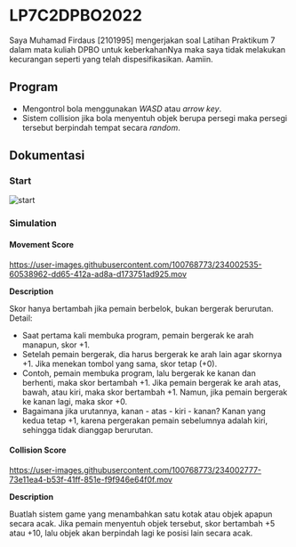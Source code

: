 # LP7C2DPBO2022

Saya Muhamad Firdaus [2101995] mengerjakan soal Latihan Praktikum 7 dalam mata kuliah DPBO untuk keberkahanNya maka saya tidak melakukan kecurangan seperti yang telah dispesifikasikan. Aamiin.

## Program
- Mengontrol bola menggunakan _WASD_ atau _arrow key_.
- Sistem collision jika bola menyentuh objek berupa persegi maka persegi tersebut berpindah tempat secara _random_.

## Dokumentasi
### Start

![start](https://github.com/dauspairet/LP7C2DPBO2023/raw/main/Screenshot_Video/start.jpg)

### Simulation

#### Movement Score

https://user-images.githubusercontent.com/100768773/234002535-60538962-dd65-412a-ad8a-d173751ad925.mov

<b>Description</b>

Skor hanya bertambah jika pemain berbelok, bukan bergerak berurutan. Detail:
  - Saat pertama kali membuka program, pemain bergerak ke arah manapun, skor +1.
  - Setelah pemain bergerak, dia harus bergerak ke arah lain agar skornya +1. Jika menekan tombol yang sama, skor tetap (+0).
  - Contoh, pemain membuka program, lalu bergerak ke kanan dan berhenti, maka skor bertambah +1. Jika pemain bergerak ke arah atas, bawah, atau kiri, maka skor bertambah   +1. Namun, jika pemain bergerak ke kanan lagi, maka skor +0.
  - Bagaimana jika urutannya, kanan - atas - kiri - kanan? Kanan yang kedua tetap +1, karena pergerakan pemain sebelumnya adalah kiri, sehingga tidak dianggap berurutan.

#### Collision Score

https://user-images.githubusercontent.com/100768773/234002777-73e11ea4-b53f-41ff-851e-f9f946e64f0f.mov

<b>Description</b>

Buatlah sistem game yang menambahkan satu kotak atau objek apapun secara acak. Jika pemain menyentuh objek tersebut, skor bertambah +5 atau +10, lalu objek akan berpindah lagi ke posisi lain secara acak.



